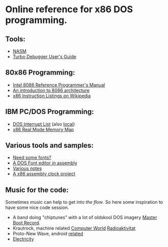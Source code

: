 # Online reference for x86 DOS programming.

## Tools:

 * [NASM](https://nasm.us/doc/nasmdoc0.html)
 * [Turbo Debugger User's Guide](http://bitsavers.informatik.uni-stuttgart.de/pdf/borland/turbo_debugger/Turbo_Debugger_Version_4.0_Users_Guide_Oct93.pdf)

## 80x86 Programming:

 * [Intel 8086 Reference Programmer's Manual](https://pdos.csail.mit.edu/6.828/2008/readings/i386/toc.htm)
 * [An introduction to 8086 architecture](https://www.geeksforgeeks.org/architecture-of-8086/)
 * [x86 Instruction Listings on Wikipedia](https://en.wikipedia.org/wiki/X86_instruction_listings)

## IBM PC/DOS Programming:

 * [DOS Interrupt List](http://www2.ift.ulaval.ca/~marchand/ift17583/dosints.pdf) (also [local](./dosints.pdf))
 * [x86 Real Mode Memory Map](https://wiki.osdev.org/Memory_Map_(x86))

## Various tools and samples:

 * [Need some fonts?](https://int10h.org/oldschool-pc-fonts/)
 * [A DOS Font editor in assembly](https://github.com/viler-int10h/Fontraption)
 * [Various notes](https://github.com/vkorbes/vdos)
 * [A x86 assembly clock project](https://smartbrains6.com/assembly-language-projects-digital-clock-8086/)

## Music for the code:

Sometimes music can help to get into _the flow_. So here some inspiration to have some nice code session.

 * A band doing "chiptunes" with a lot of oldskool DOS imagery [Master Boot Record](https://www.youtube.com/watch?v=FcXDpnMkw_s).
 * Krautrock, machine related [Computer World](https://www.youtube.com/watch?v=sn-OEe-dlp4) [Radioaktivitat](https://www.youtube.com/watch?v=QeSPB_WjBn0)
 * Proto-New Wave, android [related](https://www.youtube.com/watch?v=1snv-0jCiWY)
 * [Electricity](https://www.youtube.com/watch?v=evnvQ5KFmG4)

